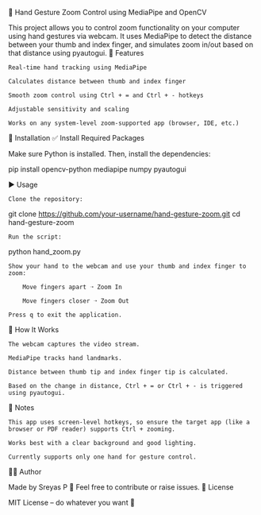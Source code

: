📸 Hand Gesture Zoom Control using MediaPipe and OpenCV

This project allows you to control zoom functionality on your computer using hand gestures via webcam. It uses MediaPipe to detect the distance between your thumb and index finger, and simulates zoom in/out based on that distance using pyautogui.
🚀 Features

    Real-time hand tracking using MediaPipe

    Calculates distance between thumb and index finger

    Smooth zoom control using Ctrl + = and Ctrl + - hotkeys

    Adjustable sensitivity and scaling

    Works on any system-level zoom-supported app (browser, IDE, etc.)

🔧 Installation
✅ Install Required Packages

Make sure Python is installed. Then, install the dependencies:

pip install opencv-python mediapipe numpy pyautogui

▶️ Usage

    Clone the repository:

git clone https://github.com/your-username/hand-gesture-zoom.git
cd hand-gesture-zoom

    Run the script:

python hand_zoom.py

    Show your hand to the webcam and use your thumb and index finger to zoom:

        Move fingers apart ➝ Zoom In

        Move fingers closer ➝ Zoom Out

    Press q to exit the application.

🧠 How It Works

    The webcam captures the video stream.

    MediaPipe tracks hand landmarks.

    Distance between thumb tip and index finger tip is calculated.

    Based on the change in distance, Ctrl + = or Ctrl + - is triggered using pyautogui.

📌 Notes

    This app uses screen-level hotkeys, so ensure the target app (like a browser or PDF reader) supports Ctrl + zooming.

    Works best with a clear background and good lighting.

    Currently supports only one hand for gesture control.

👨‍💻 Author

Made by Sreyas P 🦇
Feel free to contribute or raise issues.
📜 License

MIT License – do whatever you want 🤘
